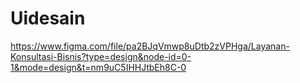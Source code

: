 # Uidesain 
https://www.figma.com/file/pa2BJqVmwp8uDtb2zVPHga/Layanan-Konsultasi-Bisnis?type=design&node-id=0-1&mode=design&t=nm9uC5IHHJtbEh8C-0
